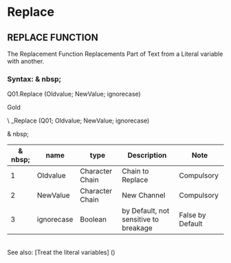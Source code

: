 # Replace

## REPLACE FUNCTION

The Replacement Function Replacements Part of Text from a Literal variable with another.

### Syntax: & nbsp;

Q01.Replace (Oldvalue; NewValue; ignorecase)

Gold

\ _Replace (Q01; Oldvalue; NewValue; ignorecase)

& nbsp;

| & nbsp; | **name** | **type** | **Description** | **Note** |
| --- | --- | --- | --- | --- |
| &#49; | Oldvalue | Character Chain | Chain to Replace | Compulsory |
| &#50; | NewValue | Character Chain | New Channel | Compulsory |
| &#51; | ignorecase | Boolean | by Default, not sensitive to breakage | False by Default |


\
See also: [Treat the literal variables] (<Trellious Little Little.MD>)